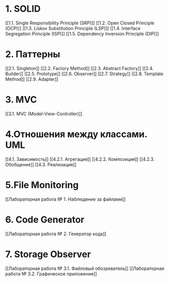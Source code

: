 # 1. SOLID
[[1.1. Single Responsibility Principle (SRP)]]
[[1.2. Open Closed Principle (OCP)]]
[[1.3. Liskov Substitution Principle (LSP)]]
[[1.4. Interface Segregation Principle (ISP)]]
[[1.5. Dependency Inversion Principle (DIP)]]
# 2. Паттерны
[[2.1. Singleton]]
[[2.2. Factory Method]]
[[2.3. Abstract Factory]]
[[2.4. Builder]]
[[2.5. Prototype]]
[[2.6. Observer]]
[[2.7. Strategy]]
[[2.8. Template Method]]
[[2.9. Adapter]]
# 3. MVC
[[3.1. MVC (Model-View-Controller)]]
# 4.Отношения между классами. UML
[[4.1. Зависимость]]
[[4.2.1. Агрегация]]
[[4.2.2. Композиция]]
[[4.2.3. Обобщение]]
[[4.3. Реализация]]
# 5.File Monitoring
[[Лабораторная работа № 1. Наблюдение за файлами]]
# 6. Code Generator
[[Лабораторная работа № 2. Генератор кода]]
# 7. Storage Observer
[[Лабораторная работа № 3.1. Файловый обозреватель]]
[[Лабораторная работа № 3.2. Графическое приложение]]